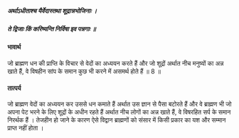 ##### अर्थाऽधीताश्च यैर्वेदास्तथा शूद्रान्नभोजिनाः ।
##### ते द्विजाः किं करिष्यन्ति निर्विषा इव पन्नगाः ॥

#### भावार्थ

जो ब्राह्मण धन की प्राप्ति के विचार से वेदों का अध्ययन करते हैं और जो शूद्रों अर्थात नीच मनुष्यों का अन्न खाते हैं, वे विषहीन सांप के समान कुछ भी करने में असमर्थ होते हैं ॥ 8 ॥

#### तात्पर्य

जो ब्राह्मण वेदों का अध्ययन कर उससे धन कमाते हैं अर्थात उस ज्ञान से पैसा बटोरते हैं और वे ब्राह्मण भी जो अपना पेट भरने के लिए शूद्रों के अधीन रहते हैं अर्थात नीच लोगों का अन्न खाते हैं, वे विषरहित सर्प के समान निरर्थक हैं । तेजहीन हो जाने के कारण ऐसे विद्वान ब्राह्मणों को संसार में किसी प्रकार का यश और सम्मान प्राप्त नहीं होता ।